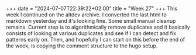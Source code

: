 +++
date = "2024-07-07T22:39:22+02:00"
title = "Week 27"
+++
This week I continued on the altdev archive. I converted the last html to markdown yesterday and it's looking fine. Some small manual cleanup remains. Current step is to algorithmically remove duplicates and it basically consists of looking at various duplicates and see if I can detect and fix patterns early on. Then, and hopefully I can start on this before the end of the week, is copying the comment structure to the hugo setup.
